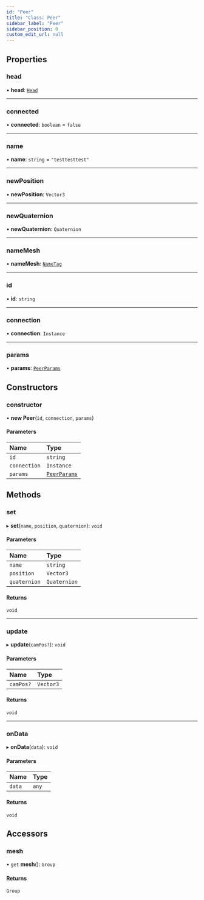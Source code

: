 ```yaml
---
id: "Peer"
title: "Class: Peer"
sidebar_label: "Peer"
sidebar_position: 0
custom_edit_url: null
---
```


## Properties

### head

• **head**: [`Head`](Head.md)

___

### connected

• **connected**: `boolean` = `false`

___

### name

• **name**: `string` = `"testtesttest"`

___

### newPosition

• **newPosition**: `Vector3`

___

### newQuaternion

• **newQuaternion**: `Quaternion`

___

### nameMesh

• **nameMesh**: [`NameTag`](NameTag.md)

___

### id

• **id**: `string`

___

### connection

• **connection**: `Instance`

___

### params

• **params**: [`PeerParams`](../modules.md#peerparams-508)

## Constructors

### constructor

• **new Peer**(`id`, `connection`, `params`)

#### Parameters

| Name | Type |
| :------ | :------ |
| `id` | `string` |
| `connection` | `Instance` |
| `params` | [`PeerParams`](../modules.md#peerparams-508) |

## Methods

### set

▸ **set**(`name`, `position`, `quaternion`): `void`

#### Parameters

| Name | Type |
| :------ | :------ |
| `name` | `string` |
| `position` | `Vector3` |
| `quaternion` | `Quaternion` |

#### Returns

`void`

___

### update

▸ **update**(`camPos?`): `void`

#### Parameters

| Name | Type |
| :------ | :------ |
| `camPos?` | `Vector3` |

#### Returns

`void`

___

### onData

▸ **onData**(`data`): `void`

#### Parameters

| Name | Type |
| :------ | :------ |
| `data` | `any` |

#### Returns

`void`

## Accessors

### mesh

• `get` **mesh**(): `Group`

#### Returns

`Group`
